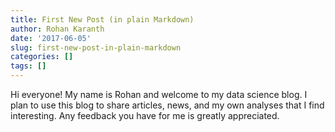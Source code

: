 ```yaml
---
title: First New Post (in plain Markdown)
author: Rohan Karanth
date: '2017-06-05'
slug: first-new-post-in-plain-markdown
categories: []
tags: []
---
```

Hi everyone! My name is Rohan and welcome to my data science blog. I plan to use this blog to share articles, news, and my own analyses that I find interesting. Any feedback you have for me is greatly appreciated. 
